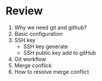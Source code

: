 # Review

1.  Why we need git and github?
2.  Basic configuration
3.  SSH key
    - SSH key generate
    - SSH public key add to gitHub
4.  Git workflow
5.  Merge conflick
6.  How to resolve merge conflict
